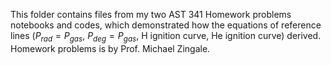 This folder contains files from my two AST 341 Homework problems notebooks and codes,  which demonstrated how the equations of reference lines ($P_{rad} = P_{gas}$, $P_{deg} = P_{gas}$, H ignition curve, He ignition curve) derived. Homework problems is by Prof. Michael Zingale.
